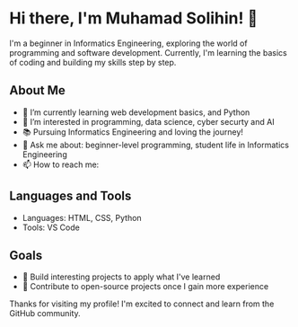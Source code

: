 # Hi there, I'm Muhamad Solihin! 👋

I'm a beginner in Informatics Engineering, exploring the world of programming and software development. Currently, I'm learning the basics of coding and building my skills step by step.

## About Me
- 🔭 I’m currently learning web development basics, and Python
- 🌱 I’m interested in programming, data science, cyber securty and AI
- 📚 Pursuing Informatics Engineering and loving the journey!
- 💬 Ask me about: beginner-level programming, student life in Informatics Engineering
- 📫 How to reach me: 

## Languages and Tools
- Languages: HTML, CSS, Python
- Tools: VS Code

## Goals
- 🌟 Build interesting projects to apply what I've learned
- 🚀 Contribute to open-source projects once I gain more experience

Thanks for visiting my profile! I'm excited to connect and learn from the GitHub community.
